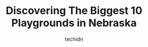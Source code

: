 ---
layout: ampstory
image: https://i0.wp.com/paketmu.com/wp-content/uploads/2023/06/holmes-lake-park-0-in-nebraska-1686370960.jpeg?resize=640,853
author: techidn
featured: false
description: Explore the diverse Playground scene in Nebraska, home to an incredible selection of 10 establishments catering to every taste. Whether youre in search of iconic favorites or undiscovered t
title: Discovering The Biggest 10 Playgrounds in Nebraska
cover:
   title: Discovering The Biggest 10 Playgrounds in Nebraska
   subtitle: RICKPATE
   background: https://paketmu.com/wp-content/uploads/2023/06/holmes-lake-park-0-in-nebraska-1686370960.jpeg

pages: 
 - layout: thirds
   top: <h1>#1 Holmes Lake Park</h1>
   bottom: "<p>I love this park because my granddaughter loves everything about the outdoors. My wife, wearing Love is Better Than Kale tshirt also loves to walk around the perime</p>"
   background: https://paketmu.com/wp-content/uploads/2023/06/holmes-lake-park-1-in-nebraska-1686370961.jpeg
   backgroundblur: true
 - layout: thirds
   top: <h1>#2 Zorinsky Outdoor Childrens Park</h1>
   bottom: "<p>Its a beautiful lake. Great for the kids. It has amazing trails you can walk or bike on. Its about 7 miles to walk the entire thing around.</p>"
   background: https://paketmu.com/wp-content/uploads/2023/06/holmes-lake-park-2-in-nebraska-1686370962.jpeg
   cta:
      link: https://paketmu.com/discovering-the-biggest-10-playgrounds-in-nebraska/
      text: Discovering The Biggest 10 Playgrounds in Nebraska
 - layout: thirds
   top: <h1>#3 Stolley Park Kids Kingdom</h1>
   bottom: "<p>Well loved and heavily used playground for all ages. Stolley Park is a beautiful gem with mature trees, soccer fields, gardens along with historic buildings.</p>"
   background: https://paketmu.com/wp-content/uploads/2023/06/holmes-lake-park-3-in-nebraska-1686370963.jpeg
   cta:
      link: https://paketmu.com/discovering-the-biggest-10-playgrounds-in-nebraska/
      text: Discovering The Biggest 10 Playgrounds in Nebraska
 - layout: thirds
   top: <h1>#4 Libs Park</h1>
   bottom: "<p>1531 W 16th St & Baltimore Ave, Hastings, NE 68901, United States</p>"
   background: https://images.unsplash.com/photo-1489648022186-8f49310909a0?ixlib=rb-4.0.3&ixid=MnwxMjA3fDB8MHxwaG90by1wYWdlfHx8fGVufDB8fHx8&auto=format&fit=crop&w=640&h=853&q=80
   cta:
      link: https://paketmu.com/discovering-the-biggest-10-playgrounds-in-nebraska/
      text: Discovering The Biggest 10 Playgrounds in Nebraska
 - layout: thirds
   top: <h1>#5 Pioneers Park Playground</h1>
   bottom: "<p>Lincoln, NE 68522, United States</p>"
   background: https://images.unsplash.com/photo-1536745287225-21d689278fd1?ixlib=rb-4.0.3&ixid=MnwxMjA3fDB8MHxwaG90by1wYWdlfHx8fGVufDB8fHx8&auto=format&fit=crop&w=640&h=853&q=80
   cta:
      link: https://paketmu.com/discovering-the-biggest-10-playgrounds-in-nebraska/
      text: Discovering The Biggest 10 Playgrounds in Nebraska
 - layout: thirds
   top: <h1>#6 Neighbors Park</h1>
   bottom: "<p>S 30th St & D street, Lincoln, NE 68510, United States</p>"
   background: https://images.unsplash.com/photo-1614648718611-0635f29016cb?ixlib=rb-4.0.3&ixid=MnwxMjA3fDB8MHxwaG90by1wYWdlfHx8fGVufDB8fHx8&auto=format&fit=crop&w=640&h=853&q=80
   cta:
      link: https://paketmu.com/discovering-the-biggest-10-playgrounds-in-nebraska/
      text: Discovering The Biggest 10 Playgrounds in Nebraska
 - layout: thirds
   top: <h1>#7 Glur Park</h1>
   bottom: "<p>26th Ave & 28th St, Columbus, NE 68601, United States</p>"
   background: https://images.unsplash.com/photo-1488554378835-f7acf46e6c98?ixlib=rb-4.0.3&ixid=MnwxMjA3fDB8MHxwaG90by1wYWdlfHx8fGVufDB8fHx8&auto=format&fit=crop&w=640&h=853&q=80
   cta:
      link: https://paketmu.com/discovering-the-biggest-10-playgrounds-in-nebraska/
      text: Discovering The Biggest 10 Playgrounds in Nebraska
 - layout: thirds
   middle: Continue reading...
   background: https://images.unsplash.com/photo-1632260260864-caf7fde5ec36?ixlib=rb-4.0.3&ixid=MnwxMjA3fDB8MHxwaG90by1wYWdlfHx8fGVufDB8fHx8&auto=format&fit=crop&w=640&h=853&q=80
   cta:
      link: https://paketmu.com/discovering-the-biggest-10-playgrounds-in-nebraska/
      text: Discovering The Biggest 10 Playgrounds in Nebraska
      
---